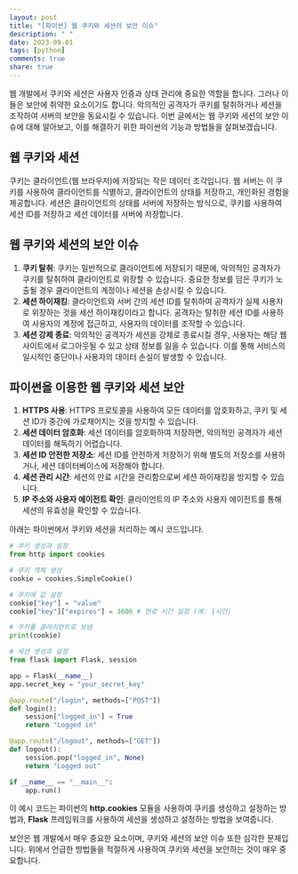 ```yaml
---
layout: post
title: "[파이썬] 웹 쿠키와 세션의 보안 이슈"
description: " "
date: 2023-09-01
tags: [python]
comments: true
share: true
---
```


웹 개발에서 쿠키와 세션은 사용자 인증과 상태 관리에 중요한 역할을 합니다. 그러나 이들은 보안에 취약한 요소이기도 합니다. 악의적인 공격자가 쿠키를 탈취하거나 세션을 조작하여 서버의 보안을 동요시킬 수 있습니다. 이번 글에서는 웹 쿠키와 세션의 보안 이슈에 대해 알아보고, 이를 해결하기 위한 파이썬의 기능과 방법들을 살펴보겠습니다.

## 웹 쿠키와 세션

쿠키는 클라이언트(웹 브라우저)에 저장되는 작은 데이터 조각입니다. 웹 서버는 이 쿠키를 사용하여 클라이언트를 식별하고, 클라이언트의 상태를 저장하고, 개인화된 경험을 제공합니다. 세션은 클라이언트의 상태를 서버에 저장하는 방식으로, 쿠키를 사용하여 세션 ID를 저장하고 세션 데이터를 서버에 저장합니다.

## 웹 쿠키와 세션의 보안 이슈

1. **쿠키 탈취**: 쿠키는 일반적으로 클라이언트에 저장되기 때문에, 악의적인 공격자가 쿠키를 탈취하여 클라이언트로 위장할 수 있습니다. 중요한 정보를 담은 쿠키가 노출될 경우 클라이언트의 계정이나 세션을 손상시킬 수 있습니다.
2. **세션 하이재킹**: 클라이언트와 서버 간의 세션 ID를 탈취하여 공격자가 실제 사용자로 위장하는 것을 세션 하이재킹이라고 합니다. 공격자는 탈취한 세션 ID를 사용하여 사용자의 계정에 접근하고, 사용자의 데이터를 조작할 수 있습니다.
3. **세션 강제 종료**: 악의적인 공격자가 세션을 강제로 종료시킬 경우, 사용자는 해당 웹 사이트에서 로그아웃될 수 있고 상태 정보를 잃을 수 있습니다. 이를 통해 서비스의 일시적인 중단이나 사용자의 데이터 손실이 발생할 수 있습니다.

## 파이썬을 이용한 웹 쿠키와 세션 보안

1. **HTTPS 사용**: HTTPS 프로토콜을 사용하여 모든 데이터를 암호화하고, 쿠키 및 세션 ID가 중간에 가로채어지는 것을 방지할 수 있습니다.
2. **세션 데이터 암호화**: 세션 데이터를 암호화하여 저장하면, 악의적인 공격자가 세션 데이터를 해독하기 어렵습니다.
3. **세션 ID 안전한 저장소**: 세션 ID를 안전하게 저장하기 위해 별도의 저장소를 사용하거나, 세션 데이터베이스에 저장해야 합니다.
4. **세션 관리 시간**: 세션의 만료 시간을 관리함으로써 세션 하이재킹을 방지할 수 있습니다.
5. **IP 주소와 사용자 에이전트 확인**: 클라이언트의 IP 주소와 사용자 에이전트를 통해 세션의 유효성을 확인할 수 있습니다.

아래는 파이썬에서 쿠키와 세션을 처리하는 예시 코드입니다.

```python
# 쿠키 생성과 설정
from http import cookies

# 쿠키 객체 생성
cookie = cookies.SimpleCookie()

# 쿠키에 값 설정
cookie["key"] = "value"
cookie["key"]["expires"] = 3600 # 만료 시간 설정 (예: 1시간)

# 쿠키를 클라이언트로 보냄
print(cookie)

# 세션 생성과 설정
from flask import Flask, session

app = Flask(__name__)
app.secret_key = "your_secret_key"

@app.route("/login", methods=["POST"])
def login():
    session["logged_in"] = True
    return "Logged in"

@app.route("/logout", methods=["GET"])
def logout():
    session.pop("logged_in", None)
    return "Logged out"

if __name__ == "__main__":
    app.run()
```

이 예시 코드는 파이썬의 **http.cookies** 모듈을 사용하여 쿠키를 생성하고 설정하는 방법과, **Flask** 프레임워크를 사용하여 세션을 생성하고 설정하는 방법을 보여줍니다.

보안은 웹 개발에서 매우 중요한 요소이며, 쿠키와 세션의 보안 이슈 또한 심각한 문제입니다. 위에서 언급한 방법들을 적절하게 사용하여 쿠키와 세션을 보안하는 것이 매우 중요합니다.